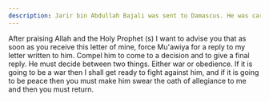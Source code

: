 ```yaml
---
description: Jarir bin Abdullah Bajali was sent to Damascus. He was carrying a letter for Mu'awiya. Some delay occurred in his return. Imam Ali (a) felt anxious about his safety and wrote the following letter to h...
---
```


After praising Allah and the Holy Prophet (s) I want to advise you that as soon as you receive 
this letter of mine, force Mu'awiya for a reply to my letter written to him. Compel him to 
come to a decision and to give a final reply. He must decide between two things. Either war 
or obedience. If it is going to be a war then I shall get ready to fight against him, and if it is 
going to be peace then you must make him swear the oath of allegiance to me and then you 
must return.